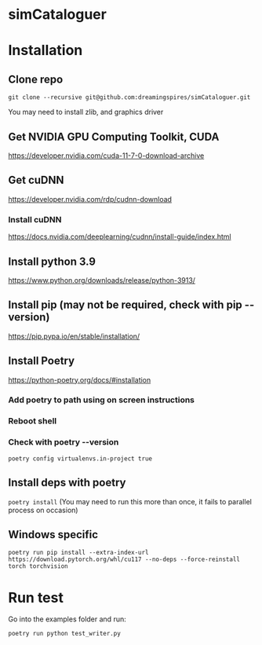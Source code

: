 # simCataloguer

# Installation

## Clone repo
`git clone --recursive git@github.com:dreamingspires/simCataloguer.git`

You may need to install zlib, and graphics driver

## Get NVIDIA GPU Computing Toolkit, CUDA
https://developer.nvidia.com/cuda-11-7-0-download-archive

## Get cuDNN
https://developer.nvidia.com/rdp/cudnn-download

### Install cuDNN
https://docs.nvidia.com/deeplearning/cudnn/install-guide/index.html

## Install python 3.9
https://www.python.org/downloads/release/python-3913/

## Install pip (may not be required, check with pip --version)
https://pip.pypa.io/en/stable/installation/

## Install Poetry
https://python-poetry.org/docs/#installation

### Add poetry to path using on screen instructions

### Reboot shell

### Check with poetry --version

`poetry config virtualenvs.in-project true`

## Install deps with poetry
`poetry install` (You may need to run this more than once, it fails to parallel process on occasion)

## Windows specific

`poetry run pip install --extra-index-url https://download.pytorch.org/whl/cu117 --no-deps --force-reinstall torch torchvision`

# Run test

Go into the examples folder and run:

`poetry run python test_writer.py`
